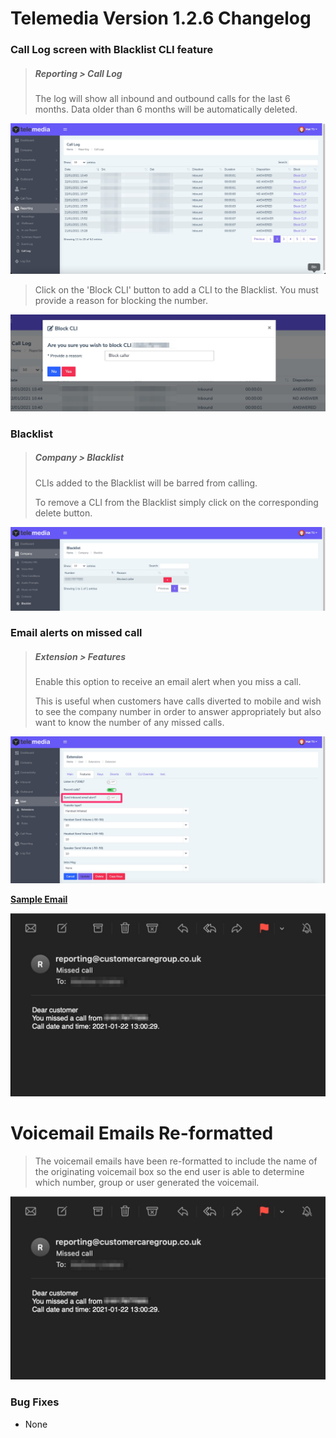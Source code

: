# Telemedia Version 1.2.6 Changelog



### Call Log screen with Blacklist CLI feature

> ##### Reporting > Call Log
>
> The log will show all inbound and outbound calls for the last 6 months.  Data older than 6 months will be automatically deleted.

![re-provision](https://github.com/codebase-technology/Telemedia-Documentation/raw/master/1.2.6/images/calllog.jpg)

> Click on the 'Block CLI' button to add a CLI to the Blacklist.  You must provide a reason for blocking the number.

![re-provision](https://github.com/codebase-technology/Telemedia-Documentation/raw/master/1.2.6/images/blockcli.jpg)



### Blacklist

> ##### Company > Blacklist
>
> CLIs added to the Blacklist will be barred from calling.
>
> To remove a CLI from the Blacklist simply click on the corresponding delete button.

<img src="https://github.com/codebase-technology/Telemedia-Documentation/raw/master/1.2.6/images/blocklist.jpg" /> 



### Email alerts on missed call

> ##### Extension > Features
>
> Enable this option to receive an email alert when you miss a call.
>
> This is useful when customers have calls diverted to mobile and wish to see the company number in order to answer appropriately but also want to know the number of any missed calls.

![re-provision](https://github.com/codebase-technology/Telemedia-Documentation/raw/master/1.2.6/images/emailalert.jpg)

<u>**Sample Email**</u>

![re-provision](https://github.com/codebase-technology/Telemedia-Documentation/raw/master/1.2.6/images/missedemail.jpg)



# Voicemail Emails Re-formatted

> The voicemail emails have been re-formatted to include the name of the originating voicemail box so the end user is able to determine which number, group or user generated the voicemail.

![re-provision](https://github.com/codebase-technology/Telemedia-Documentation/raw/master/1.2.6/images/missedemail.jpg)



### Bug Fixes

- None

